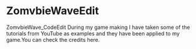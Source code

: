 # ZomvbieWaveEdit
ZomvbieWave_CodeEdit
During my game making I have taken some of the tutorials from YouTube as examples and they have been applied to my game.You can check the credits here.
